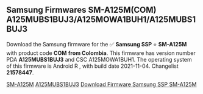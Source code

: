 <h2>Samsung Firmwares SM-A125M(COM) A125MUBS1BUJ3/A125MOWA1BUH1/A125MUBS1BUJ3</h2>
Download the Samsung firmware for the ✅ <strong>Samsung SSP </strong> ⭐ <strong>SM-A125M</strong> with product code <strong>COM</strong> <strong> from Colombia</strong>. This firmware has version number PDA <strong>A125MUBS1BUJ3</strong> and CSC A125MOWA1BUH1. The operating system of this firmware is Android R , with build date 2021-11-04. Changelist <strong>21578447</strong>.


[SM-A125M](https://samfirm.shop/samsung/model/SM-A125M)
[A125MUBS1BUJ3](https://samfirm.shop/samsung/pda/A125MUBS1BUJ3)
[Download Firmware Samsung SSP SM-A125M](https://samfirm.shop/samsung/firmware/472423)
